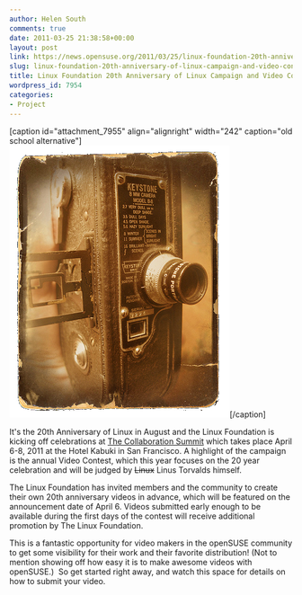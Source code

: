 ```yaml
---
author: Helen South
comments: true
date: 2011-03-25 21:38:58+00:00
layout: post
link: https://news.opensuse.org/2011/03/25/linux-foundation-20th-anniversary-of-linux-campaign-and-video-contest/
slug: linux-foundation-20th-anniversary-of-linux-campaign-and-video-contest
title: Linux Foundation 20th Anniversary of Linux Campaign and Video Contest
wordpress_id: 7954
categories:
- Project
---
```


[caption id="attachment_7955" align="alignright" width="242" caption="old school alternative"][![vintage camera courtesy B. S. Wise](/wp-content/uploads/2011/03/vintage-8mm-camera.jpg)](/wp-content/uploads/2011/03/vintage-8mm-camera.jpg)[/caption]

It's the 20th Anniversary of Linux in August and the Linux Foundation is kicking off celebrations at [The Collaboration Summit](http://events.linuxfoundation.org/events/collaboration-summit) which takes place April 6-8, 2011 at the Hotel Kabuki in San Francisco. A highlight of the campaign is the annual Video Contest, which this year focuses on the 20 year celebration and will be judged by <del>Linux</del> Linus Torvalds himself.

The Linux Foundation has invited members and the community to create their own 20th anniversary videos in advance, which will be featured on the announcement date of April 6. Videos submitted early enough to be available during the first days of the contest will receive additional promotion by The Linux Foundation.

This is a fantastic opportunity for video makers in the openSUSE community to get some visibility for their work and their favorite distribution! (Not to mention showing off how easy it is to make awesome videos with openSUSE.)  So get started right away, and watch this space for details on how to submit your video.
